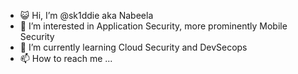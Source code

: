 - 😺 Hi, I’m @sk1ddie aka Nabeela
- 👀 I’m interested in Application Security, more prominently Mobile Security
- 🌱 I’m currently learning Cloud Security and DevSecops
- 📫 How to reach me ... 

<!---
sk1ddie/sk1ddie is a ✨ special ✨ repository because its `README.md` (this file) appears on your GitHub profile.
You can click the Preview link to take a look at your changes.
--->
